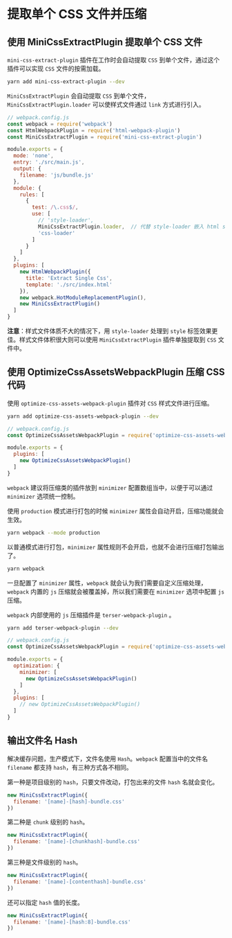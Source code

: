 # 提取单个 CSS 文件并压缩

## 使用 MiniCssExtractPlugin 提取单个 CSS 文件

`mini-css-extract-plugin` 插件在工作时会自动提取 `CSS` 到单个文件，通过这个插件可以实现 `CSS` 文件的按需加载。

```bash
yarn add mini-css-extract-plugin --dev
```

`MiniCssExtractPlugin` 会自动提取 `CSS` 到单个文件，`MiniCssExtractPlugin.loader` 可以使样式文件通过 `link` 方式进行引入。

```javascript
// webpack.config.js
const webpack = require('webpack')
const HtmlWebpackPlugin = require('html-webpack-plugin')
const MiniCssExtractPlugin = require('mini-css-extract-plugin')

module.exports = {
  mode: 'none',
  entry: './src/main.js',
  output: {
    filename: 'js/bundle.js'
  },
  module: {
    rules: [
      {
        test: /\.css$/,
        use: [
          // 'style-loader',
          MiniCssExtractPlugin.loader,  // 代替 style-loader 嵌入 html style 标签的用法
          'css-loader'
        ]
      }
    ]
  },
  plugins: [
    new HtmlWebpackPlugin({
      title: 'Extract Single Css',
      template: './src/index.html'
    }),
    new webpack.HotModuleReplacementPlugin(),
    new MiniCssExtractPlugin()
  ]
}
```

**注意**：样式文件体质不大的情况下，用 `style-loader` 处理到 `style` 标签效果更佳。样式文件体积很大则可以使用 `MiniCssExtractPlugin` 插件单独提取到 `CSS` 文件中。

## 使用 OptimizeCssAssetsWebpackPlugin 压缩 CSS 代码

使用 `optimize-css-assets-webpack-plugin` 插件对 `CSS` 样式文件进行压缩。

```bash
yarn add optimize-css-assets-webpack-plugin --dev
```

```javascript
// webpack.config.js
const OptimizeCssAssetsWebpackPlugin = require('optimize-css-assets-webpack-plugin')

module.exports = {
  plugins: [
    new OptimizeCssAssetsWebpackPlugin()
  ]
}
```

`webpack` 建议将压缩类的插件放到 `minimizer` 配置数组当中，以便于可以通过 `minimizer` 选项统一控制。

使用 `production` 模式进行打包的时候 `minimizer` 属性会自动开启，压缩功能就会生效。

```bash
yarn webpack --mode production
```

以普通模式进行打包，`minimizer` 属性规则不会开启，也就不会进行压缩打包输出了。

```bash
yarn webpack
```

一旦配置了 `minimizer` 属性，`webpack` 就会认为我们需要自定义压缩处理，`webpack` 内置的 `js` 压缩就会被覆盖掉，所以我们需要在 `minimizer` 选项中配置 `js` 压缩。

`webpack` 内部使用的 `js` 压缩插件是 `terser-webpack-plugin` 。

```bash
yarn add terser-webpack-plugin --dev
```

```javascript
// webpack.config.js
const OptimizeCssAssetsWebpackPlugin = require('optimize-css-assets-webpack-plugin')

module.exports = {
  optimization: {
    minimizer: [
      new OptimizeCssAssetsWebpackPlugin()
    ]
  },
  plugins: [
    // new OptimizeCssAssetsWebpackPlugin()
  ]
}
```

## 输出文件名 Hash

解决缓存问题，生产模式下，文件名使用 `Hash`。`webpack` 配置当中的文件名 `filename` 都支持 `hash`，有三种方式各不相同。

第一种是项目级别的 `hash`，只要文件改动，打包出来的文件 `hash` 名就会变化。

```javascript
new MiniCssExtractPlugin({
  filename: '[name]-[hash]-bundle.css'
})
```

第二种是 `chunk` 级别的 `hash`。

```javascript
new MiniCssExtractPlugin({
  filename: '[name]-[chunkhash]-bundle.css'
})
```

第三种是文件级别的 `hash`。

```javascript
new MiniCssExtractPlugin({
  filename: '[name]-[contenthash]-bundle.css'
})
```

还可以指定 `hash` 值的长度。

```javascript
new MiniCssExtractPlugin({
  filename: '[name]-[hash:8]-bundle.css'
})
```